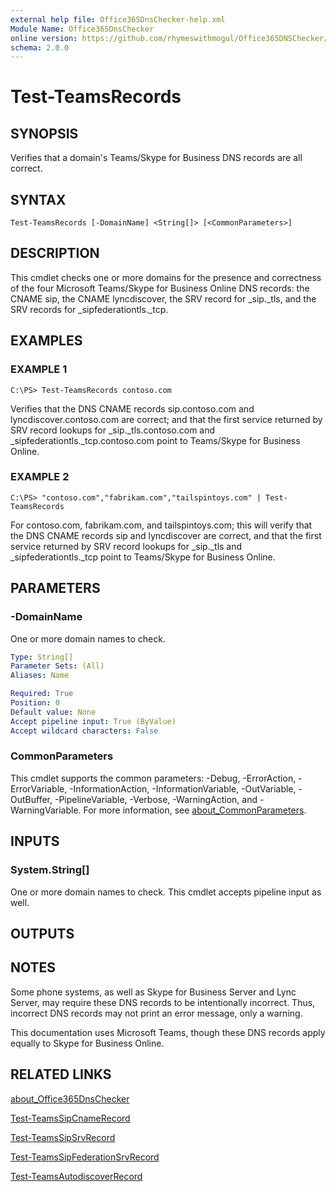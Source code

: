 ```yaml
---
external help file: Office365DnsChecker-help.xml
Module Name: Office365DnsChecker
online version: https://github.com/rhymeswithmogul/Office365DNSChecker/blob/main/man/en-US/Test-TeamsRecords.md
schema: 2.0.0
---
```


# Test-TeamsRecords

## SYNOPSIS
Verifies that a domain's Teams/Skype for Business DNS records are all correct.

## SYNTAX

```
Test-TeamsRecords [-DomainName] <String[]> [<CommonParameters>]
```

## DESCRIPTION
This cmdlet checks one or more domains for the presence and correctness of the four Microsoft Teams/Skype for Business Online DNS records:  the CNAME sip, the CNAME lyncdiscover, the SRV record for _sip._tls, and the SRV records for _sipfederationtls._tcp.

## EXAMPLES

### EXAMPLE 1
```
C:\PS> Test-TeamsRecords contoso.com
```

Verifies that the DNS CNAME records sip.contoso.com and lyncdiscover.contoso.com are correct; and that the first service returned by SRV record lookups for _sip._tls.contoso.com and _sipfederationtls._tcp.contoso.com point to Teams/Skype for Business Online.

### EXAMPLE 2
```
C:\PS> "contoso.com","fabrikam.com","tailspintoys.com" | Test-TeamsRecords
```

For contoso.com, fabrikam.com, and tailspintoys.com; this will verify that the DNS CNAME records sip and lyncdiscover are correct, and that the first service returned by SRV record lookups for _sip._tls and _sipfederationtls._tcp point to Teams/Skype for Business Online.

## PARAMETERS

### -DomainName
One or more domain names to check.

```yaml
Type: String[]
Parameter Sets: (All)
Aliases: Name

Required: True
Position: 0
Default value: None
Accept pipeline input: True (ByValue)
Accept wildcard characters: False
```

### CommonParameters
This cmdlet supports the common parameters: -Debug, -ErrorAction, -ErrorVariable, -InformationAction, -InformationVariable, -OutVariable, -OutBuffer, -PipelineVariable, -Verbose, -WarningAction, and -WarningVariable. For more information, see [about_CommonParameters](http://go.microsoft.com/fwlink/?LinkID=113216).

## INPUTS

### System.String[]
One or more domain names to check. 
This cmdlet accepts pipeline input as well.

## OUTPUTS

## NOTES
Some phone systems, as well as Skype for Business Server and Lync Server, may require these DNS records to be intentionally incorrect. 
Thus, incorrect DNS records may not print an error message, only a warning.

This documentation uses Microsoft Teams, though these DNS records apply equally to Skype for Business Online.

## RELATED LINKS

[about_Office365DnsChecker]()

[Test-TeamsSipCnameRecord]()

[Test-TeamsSipSrvRecord]()

[Test-TeamsSipFederationSrvRecord]()

[Test-TeamsAutodiscoverRecord]()

